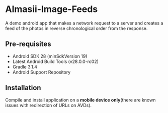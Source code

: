 # Almasii-Image-Feeds
A demo android app that makes a network request to a server and creates a feed of the photos in reverse chronological order from the response.

Pre-requisites
--------------

- Android SDK 28 (minSdkVersion 19)
- Latest Android Build Tools (v28.0.0-rc02)
- Gradle 3.1.4
- Android Support Repository

Installation
------------

Compile and install application on a **mobile device only**(there are known issues with redirection of URLs on AVDs).
